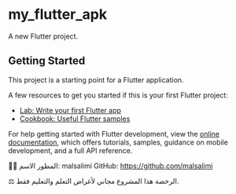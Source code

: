 # my_flutter_apk

A new Flutter project.

## Getting Started

This project is a starting point for a Flutter application.

A few resources to get you started if this is your first Flutter project:

- [Lab: Write your first Flutter app](https://docs.flutter.dev/get-started/codelab)
- [Cookbook: Useful Flutter samples](https://docs.flutter.dev/cookbook)

For help getting started with Flutter development, view the
[online documentation](https://docs.flutter.dev/), which offers tutorials,
samples, guidance on mobile development, and a full API reference.

🧑‍💻 المطور
الاسم: malsalimi
GitHub: https://github.com/malsalimi

⚖️ الرخصة
هذا المشروع مجاني لأغراض التعلم والتعليم فقط.
